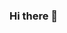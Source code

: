### Hi there 👋

<!--
**Ajay-Anand-M/Ajay-Anand-M** is a ✨ _special_ ✨ repository because its `README.md` (this file) appears on your GitHub profile.
### Hi there 👋

<h2> 📈 &nbsp;My GitHub History!</h2>
<a href="https://github.com/Ajay-Anand-M">

  <img height="180em" src="https://github-readme-stats.vercel.app/api/top-langs/?username=Ajay-Anand-M&theme=noctis_minimus&layout=compact" />
</a>


![Snake animation](https://github.com/thepiyushmalhotra/thepiyushmalhotra/blob/output/github-contribution-grid-snake.svg)
